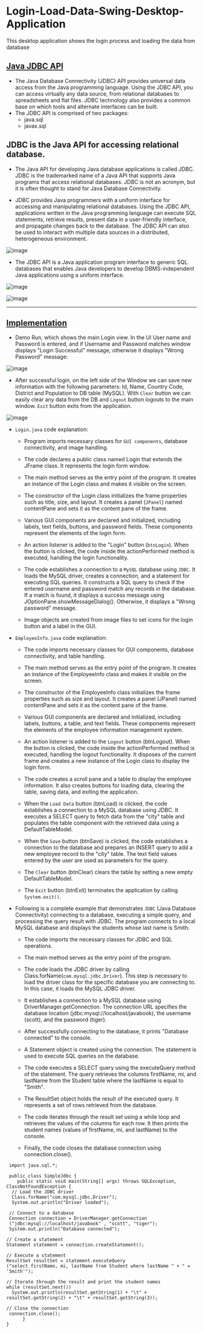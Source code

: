 # Login-Load-Data-Swing-Desktop-Application
This desktop application shows the login process and loading the data from database

## [Java JDBC API](https://docs.oracle.com/javase/8/docs/technotes/guides/jdbc/)

- The Java Database Connectivity (JDBC) API provides universal data access from the Java programming language. Using the JDBC API, you can access virtually any data source, from relational databases to spreadsheets and flat files. JDBC technology also provides a common base on which tools and alternate interfaces can be built.
- The JDBC API is comprised of two packages:
  - java.sql
  - javax.sql

## JDBC is the Java API for accessing relational database.

- The Java API for developing Java database applications is called JDBC. JDBC is the trademarked name of a Java API that supports Java programs that access relational databases. JDBC is not an acronym, but it is often thought to stand for Java Database Connectivity. 

- JDBC provides Java programmers with a uniform interface for accessing and manipulating relational databases. Using the JDBC API, applications written in the Java programming language can execute SQL statements, retrieve results, present data in a user-friendly interface, and propagate changes back to the database. The JDBC API can also be used to interact with multiple data sources in a distributed, heterogeneous environment.

![image](https://github.com/af4092/Login-Load-Data/assets/24220136/95edfd62-ded5-4da3-9b41-afe332c6d5bb)

- The JDBC API is a Java application program interface to generic SQL databases that enables Java developers to develop DBMS-independent Java applications using a uniform interface.

![image](https://github.com/af4092/Login-Load-Data/assets/24220136/a9e05456-954e-4c74-b9b2-d0e8d5864d8a)

![image](https://github.com/af4092/Login-Load-Data/assets/24220136/644bc12b-8e94-4492-9d20-f320d263353d)

--------------------

## [Implementation](https://github.com/af4092/Login-Load-Data-Swing-Desktop-Application/tree/main/Login/src)

- Demo Run, which shows the main Login view. In the UI User name and Password is entered, and if Username and Password matches window displays "Login Successful" message, otherwise it displays "Wrong Password" message:

![image](https://user-images.githubusercontent.com/24220136/223287669-af34fd7d-7635-4454-b724-7d02d21e0c28.png)

- After successful login, on the left side of the Window we can save new information with the following parameters: Id, Name, Country Code, District and Population to DB table (MySQL). With `Clear` button we can easily clear any data from the DB and `Logout` button logouts to the main window. `Exit` button exits from the application.

![image](https://user-images.githubusercontent.com/24220136/223287701-7dfd2f44-3732-4115-8960-800fd9f44e02.png)

- `Login.java` code explanation:
  
  - Program imports necessary classes for `GUI components`, database connectivity, and image handling.

  - The code declares a public class named Login that extends the JFrame class. It represents the login form window.

  - The main method serves as the entry point of the program. It creates an instance of the Login class and makes it visible on the screen.

  - The constructor of the Login class initializes the frame properties such as title, size, and layout. It creates a panel (`JPanel`) named contentPane and sets it as the content pane of the frame.

  - Various GUI components are declared and initialized, including labels, text fields, buttons, and password fields. These components represent the elements of the login form.

  - An action listener is added to the "Login" button (`btnLogin`). When the button is clicked, the code inside the actionPerformed method is executed, handling the login functionality.

  - The code establishes a connection to a `MySQL` database using `JDBC`. It loads the MySQL driver, creates a connection, and a statement for executing SQL queries. It constructs a SQL query to check if the entered username and password match any records in the database. If a match is found, it displays a success message using JOptionPane.showMessageDialog(). Otherwise, it displays a "Wrong password" message.

  - Image objects are created from image files to set icons for the login button and a label in the GUI.

- `EmployeeInfo.java` code explanation:

  - The code imports necessary classes for GUI components, database connectivity, and table handling.

  - The main method serves as the entry point of the program. It creates an instance of the EmployeeInfo class and makes it visible on the screen.

  - The constructor of the EmployeeInfo class initializes the frame properties such as size and layout. It creates a panel (JPanel) named contentPane and sets it as the content pane of the frame.

  - Various GUI components are declared and initialized, including labels, buttons, a table, and text fields. These components represent the elements of the employee information management system.

  - An action listener is added to the `Logout` button (btnLogout). When the button is clicked, the code inside the actionPerformed method is executed, handling the logout functionality. It disposes of the current frame and creates a new instance of the Login class to display the login form.

  - The code creates a scroll pane and a table to display the employee information. It also creates buttons for loading data, clearing the table, saving data, and exiting the application.

  - When the `Load Data` button (btnLoad) is clicked, the code establishes a connection to a MySQL database using JDBC. It executes a SELECT query to fetch data from the "city" table and populates the table component with the retrieved data using a DefaultTableModel.

  - When the `Save` button (btnSave) is clicked, the code establishes a connection to the database and prepares an INSERT query to add a new employee record to the "city" table. The text field values entered by the user are used as parameters for the query.

  - The `Clear` button (btnClear) clears the table by setting a new empty DefaultTableModel.

  - The `Exit` button (btnExit) terminates the application by calling `System.exit()`.

- Following is a complete example that demonstrates `JDBC` (Java Database Connectivity) connecting to a database, executing a simple query, and processing the query result with JDBC. The program connects to a local MySQL database and displays the students whose last name is Smith.

  - The code imports the necessary classes for JDBC and SQL operations.

  - The main method serves as the entry point of the program.

  - The code loads the JDBC driver by calling Class.forName(`com.mysql.jdbc.Driver`). This step is necessary to load the driver class for the specific database you are connecting to. In this case, it loads the MySQL JDBC driver.

  - It establishes a connection to a MySQL database using DriverManager.getConnection. The connection URL specifies the database location (jdbc:mysql://localhost/javabook), the username (scott), and the password (tiger).

  - After successfully connecting to the database, it prints "Database connected" to the console.

  - A Statement object is created using the connection. The statement is used to execute SQL queries on the database.

  - The code executes a SELECT query using the executeQuery method of the statement. The query retrieves the columns firstName, mi, and lastName from the Student table where the lastName is equal to "Smith".

  - The ResultSet object holds the result of the executed query. It represents a set of rows retrieved from the database.

  - The code iterates through the result set using a while loop and retrieves the values of the columns for each row. It then prints the student names (values of firstName, mi, and lastName) to the console.

  - Finally, the code closes the database connection using connection.close().
    
```
 import java.sql.*;
 
 public class SimpleJdbc {
    public static void main(String[] args) throws SQLException, ClassNotFoundException {
  // Load the JDBC driver
  Class.forName("com.mysql.jdbc.Driver");
  System.out.println("Driver loaded");
 
 // Connect to a database
 Connection connection = DriverManager.getConnection
 ("jdbc:mysql://localhost/javabook" , "scott", "tiger");
 System.out.println("Database connected");

// Create a statement
Statement statement = connection.createStatement();

// Execute a statement
ResultSet resultSet = statement.executeQuery
("select firstName, mi, lastName from Student where lastName " + " = 'Smith'");

// Iterate through the result and print the student names
while (resultSet.next())
  System.out.println(resultSet.getString(1) + "\t" + resultSet.getString(2) + "\t" + resultSet.getString(3));

// Close the connection
 connection.close();
      }
}
```
